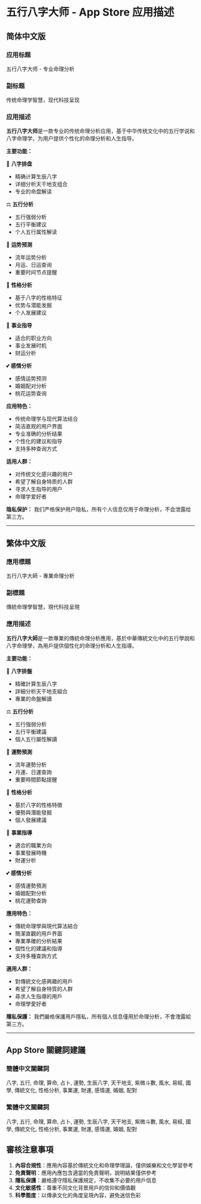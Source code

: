 # 五行八字大师 - App Store 应用描述

## 简体中文版

### 应用标题
五行八字大师 - 专业命理分析

### 副标题
传统命理学智慧，现代科技呈现

### 应用描述

**五行八字大师**是一款专业的传统命理分析应用，基于中华传统文化中的五行学说和八字命理学，为用户提供个性化的命理分析和人生指导。

**主要功能：**

🔮 **八字排盘**
- 精确计算生辰八字
- 详细分析天干地支组合
- 专业的命盘解读

⚖️ **五行分析**
- 五行强弱分析
- 五行平衡建议
- 个人五行属性解读

🌟 **运势预测**
- 流年运势分析
- 月运、日运查询
- 重要时间节点提醒

💎 **性格分析**
- 基于八字的性格特征
- 优势与潜能发掘
- 个人发展建议

🎯 **事业指导**
- 适合的职业方向
- 事业发展时机
- 财运分析

💕 **感情分析**
- 感情运势预测
- 婚姻配对分析
- 桃花运势查询

**应用特色：**
- 传统命理学与现代算法结合
- 简洁直观的用户界面
- 专业准确的分析结果
- 个性化的建议和指导
- 支持多种查询方式

**适用人群：**
- 对传统文化感兴趣的用户
- 希望了解自身特质的人群
- 寻求人生指导的用户
- 命理学爱好者

**隐私保护：**
我们严格保护用户隐私，所有个人信息仅用于命理分析，不会泄露给第三方。

---

## 繁体中文版

### 應用標題
五行八字大師 - 專業命理分析

### 副標題
傳統命理學智慧，現代科技呈現

### 應用描述

**五行八字大師**是一款專業的傳統命理分析應用，基於中華傳統文化中的五行學說和八字命理學，為用戶提供個性化的命理分析和人生指導。

**主要功能：**

🔮 **八字排盤**
- 精確計算生辰八字
- 詳細分析天干地支組合
- 專業的命盤解讀

⚖️ **五行分析**
- 五行強弱分析
- 五行平衡建議
- 個人五行屬性解讀

🌟 **運勢預測**
- 流年運勢分析
- 月運、日運查詢
- 重要時間節點提醒

💎 **性格分析**
- 基於八字的性格特徵
- 優勢與潛能發掘
- 個人發展建議

🎯 **事業指導**
- 適合的職業方向
- 事業發展時機
- 財運分析

💕 **感情分析**
- 感情運勢預測
- 婚姻配對分析
- 桃花運勢查詢

**應用特色：**
- 傳統命理學與現代算法結合
- 簡潔直觀的用戶界面
- 專業準確的分析結果
- 個性化的建議和指導
- 支持多種查詢方式

**適用人群：**
- 對傳統文化感興趣的用戶
- 希望了解自身特質的人群
- 尋求人生指導的用戶
- 命理學愛好者

**隱私保護：**
我們嚴格保護用戶隱私，所有個人信息僅用於命理分析，不會洩露給第三方。

---

## App Store 關鍵詞建議

### 簡體中文關鍵詞
八字, 五行, 命理, 算命, 占卜, 運勢, 生辰八字, 天干地支, 紫微斗數, 風水, 易經, 國學, 傳統文化, 性格分析, 事業運, 財運, 感情運, 婚姻, 配對

### 繁體中文關鍵詞
八字, 五行, 命理, 算命, 占卜, 運勢, 生辰八字, 天干地支, 紫微斗數, 風水, 易經, 國學, 傳統文化, 性格分析, 事業運, 財運, 感情運, 婚姻, 配對

## 審核注意事項

1. **內容合規性**：應用內容基於傳統文化和命理學理論，僅供娛樂和文化學習參考
2. **免責聲明**：應用內應包含適當的免責聲明，說明結果僅供參考
3. **隱私保護**：嚴格遵守隱私保護規定，不收集不必要的用戶信息
4. **文化敏感性**：尊重不同文化背景用戶的信仰和價值觀
5. **科學態度**：以傳承文化的角度呈現內容，避免迷信色彩